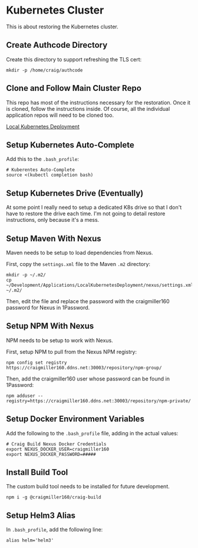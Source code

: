 # Kubernetes Cluster

This is about restoring the Kubernetes cluster.

## Create Authcode Directory

Create this directory to support refreshing the TLS cert:

```
mkdir -p /home/craig/authcode
```

## Clone and Follow Main Cluster Repo

This repo has most of the instructions necessary for the restoration. Once it is cloned, follow the instructions inside. Of course, all the individual application repos will need to be cloned too.

<a href="https://github.com/craigmiller160/LocalKubernetesDeployment">Local Kubernetes Deployment</a>

## Setup Kubernetes Auto-Complete

Add this to the `.bash_profile`:

```
# Kuberentes Auto-Complete
source <(kubectl completion bash)
```

## Setup Kubernetes Drive (Eventually)

At some point I really need to setup a dedicated K8s drive so that I don't have to restore the drive each time. I'm not going to detail restore instructions, only because it's a mess.

## Setup Maven With Nexus

Maven needs to be setup to load dependencies from Nexus.

First, copy the `settings.xml` file to the Maven `.m2` directory:

```
mkdir -p ~/.m2/
cp ~/Development/Applications/LocalKubernetesDeployment/nexus/settings.xml ~/.m2/
```

Then, edit the file and replace the password with the craigmiller160 password for Nexus in 1Password.

## Setup NPM With Nexus

NPM needs to be setup to work with Nexus.

First, setup NPM to pull from the Nexus NPM registry:

```
npm config set registry https://craigmiller160.ddns.net:30003/repository/npm-group/
```

Then, add the craigmiller160 user whose password can be found in 1Password:

```
npm adduser --registry=https://craigmiller160.ddns.net:30003/repository/npm-private/
```

## Setup Docker Environment Variables

Add the following to the `.bash_profile` file, adding in the actual values:

```
# Craig Build Nexus Docker Credentials
export NEXUS_DOCKER_USER=craigmiller160
export NEXUS_DOCKER_PASSWORD=#####
```

## Install Build Tool

The custom build tool needs to be installed for future development.

```
npm i -g @craigmiller160/craig-build
```

## Setup Helm3 Alias

In `.bash_profile`, add the following line:

`alias helm='helm3'`